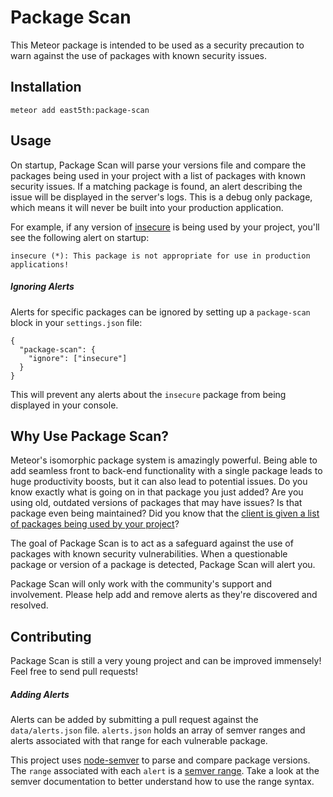 # Package Scan

This Meteor package is intended to be used as a security precaution to warn against the use of packages with known security issues.

## Installation

```
meteor add east5th:package-scan
```

## Usage

On startup, Package Scan will parse your versions file and compare the packages being used in your project with a list of packages with known security issues. If a matching package is found, an alert describing the issue will be displayed in the server's logs. This is a debug only package, which means it will never be built into your production application.

For example, if any version of [insecure](https://github.com/meteor/meteor/tree/devel/packages/insecure) is being used by your project, you'll see the following alert on startup:

```
insecure (*): This package is not appropriate for use in production applications!
```

##### Ignoring Alerts

Alerts for specific packages can be ignored by setting up a `package-scan` block in your `settings.json` file:

```
{
  "package-scan": {
    "ignore": ["insecure"]
  }
}
```

This will prevent any alerts about the `insecure` package from being displayed in your console.

## Why Use Package Scan?

Meteor's isomorphic package system is amazingly powerful. Being able to add seamless front to back-end functionality with a single package leads to huge productivity boosts, but it can also lead to potential issues. Do you know exactly what is going on in that package you just added? Are you using old, outdated versions of packages that may have issues? Is that package even being maintained? Did you know that the [client is given a list of packages being used by your project](http://www.1pxsolidtomato.com/2015/04/24/black-box-meteor-package-scanning/)?

The goal of Package Scan is to act as a safeguard against the use of packages with known security vulnerabilities. When a questionable package or version of a package is detected, Package Scan will alert you.

Package Scan will only work with the community's support and involvement. Please help add and remove alerts as they're discovered and resolved.

## Contributing

Package Scan is still a very young project and can be improved immensely! Feel free to send pull requests!

##### Adding Alerts

Alerts can be added by submitting a pull request against the ```data/alerts.json``` file. ```alerts.json``` holds an array of semver ranges and alerts associated with that range for each vulnerable package.

This project uses [node-semver](https://github.com/npm/node-semver) to parse and compare package versions. The ```range``` associated with each ```alert``` is a [semver range](https://github.com/npm/node-semver#ranges). Take a look at the semver documentation to better understand how to use the range syntax.
